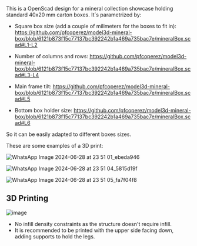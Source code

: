 This is a OpenScad design for a mineral collection showcase holding standard 40x20 mm carton boxes. It´s parametrized by:

- Square box size (add a couple of milimeters for the boxes to fit in):
https://github.com/pfcoperez/model3d-mineral-box/blob/6121b873f15c77137bc392242b1a469a735bac7e/mineralBox.scad#L1-L2

- Number of columns and rows:
https://github.com/pfcoperez/model3d-mineral-box/blob/6121b873f15c77137bc392242b1a469a735bac7e/mineralBox.scad#L3-L4

- Main frame tilt:
https://github.com/pfcoperez/model3d-mineral-box/blob/6121b873f15c77137bc392242b1a469a735bac7e/mineralBox.scad#L5

- Bottom box holder size:
https://github.com/pfcoperez/model3d-mineral-box/blob/6121b873f15c77137bc392242b1a469a735bac7e/mineralBox.scad#L6

So it can be easily adapted to different boxes sizes.

These are some examples of a 3D print:

![WhatsApp Image 2024-06-28 at 23 51 01_ebeda946](https://github.com/pfcoperez/model3d-mineral-box/assets/273379/ab87d80c-e71e-469a-8b7c-547b57d265d5)

![WhatsApp Image 2024-06-28 at 23 51 04_5815d19f](https://github.com/pfcoperez/model3d-mineral-box/assets/273379/c82e8008-91c1-416e-b38c-fc62b249fb3d)

![WhatsApp Image 2024-06-28 at 23 51 05_fa7f04f8](https://github.com/pfcoperez/model3d-mineral-box/assets/273379/202932f4-29d3-436e-b3ff-456c27cf783a)

## 3D Printing

![image](https://github.com/pfcoperez/model3d-mineral-box/assets/273379/89d620bf-4e9e-449b-b7c6-bebe1291b57f)

- No infill density constraints as the structure doesn't require infill.
- It is recommended to be printed with the upper side facing down, adding supports to hold the legs. 
